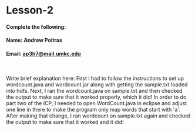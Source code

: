# Lesson-2

#### Complete the following:

#### Name: Andrew Poitras
#### Email: ap3h7@mail.umkc.edu

<br/>
 
Write brief explanation here:
First i had to follow the instructions to set up wordcount.java and wordcount.jar along with getting the sample.txt loaded into hdfs.
Next, I ran the wordcount.java on sample.txt and then checked the output to make sure that it worked properly, which it did!
In order to do part two of the ICP, I needed to open WordCount.java in eclipse and adjust one line in there to make the program only map words that start with 'a'.
After making that change, I ran wordcount on sample.txt again and checked the output to make sure that it worked and it did!